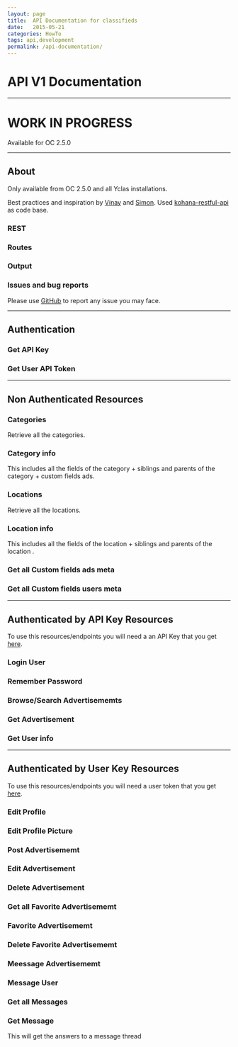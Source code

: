 ```yaml
---
layout: page
title:  API Documentation for classifieds
date:   2015-05-21
categories: HowTo
tags: api,development
permalink: /api-documentation/
---
```

# API V1 Documentation
----------
# WORK IN PROGRESS
Available for OC 2.5.0

----------
## About

Only available from OC 2.5.0 and all Yclas installations.

Best practices and inspiration by [Vinay](http://www.vinaysahni.com/best-practices-for-a-pragmatic-restful-api) and [Simon](http://simonguest.com/2013/07/05/designing-a-web-api-for-mobile-apps/). Used [kohana-restful-api](https://github.com/SupersonicAds/kohana-restful-api) as code base.

### REST

### Routes

### Output

### Issues and bug reports

Please use [GitHub](https://github.com/open-classifieds/openclassifieds2/issues/new) to report any issue you may face.

----------
## Authentication

### Get API Key

### Get User API Token

----------
## Non Authenticated Resources

### Categories
Retrieve all the categories.

### Category info
This includes all the fields of the category + siblings and parents of the category + custom fields ads.

### Locations
Retrieve all the locations.

### Location info
This includes all the fields of the location + siblings and parents of the location .

### Get all Custom fields ads meta

### Get all Custom fields users meta


----------
## Authenticated by API Key Resources

To use this resources/endpoints you will need a an API Key that you get [here](#Authentication).

### Login User

### Remember Password

### Browse/Search Advertisememts

### Get Advertisement

### Get User info

----------
## Authenticated by User Key Resources

To use this resources/endpoints you will need a user token that you get [here](#Authentication).

### Edit Profile

### Edit Profile Picture

### Post Advertisememt

### Edit Advertisement

### Delete Advertisement

### Get all Favorite Advertisememt

### Favorite Advertisememt

### Delete Favorite Advertisememt

### Meessage Advertisememt

### Message User

### Get all Messages

### Get Message
This will get the answers to a message thread